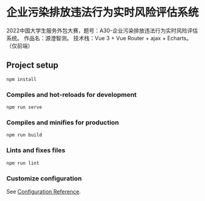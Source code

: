 # 企业污染排放违法行为实时风险评估系统
2022中国大学生服务外包大赛，题号：A30-企业污染排放违法行为实时风险评估系统。
作品名：源澄智测。
技术栈：Vue 3 + Vue Router + ajax + Echarts。（仅前端）
## Project setup
```
npm install
```

### Compiles and hot-reloads for development
```
npm run serve
```

### Compiles and minifies for production
```
npm run build
```

### Lints and fixes files
```
npm run lint
```

### Customize configuration
See [Configuration Reference](https://cli.vuejs.org/config/).
